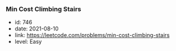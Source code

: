 ### Min Cost Climbing Stairs

* id: 746
* date: 2021-08-10
* link: https://leetcode.com/problems/min-cost-climbing-stairs
* level: Easy
